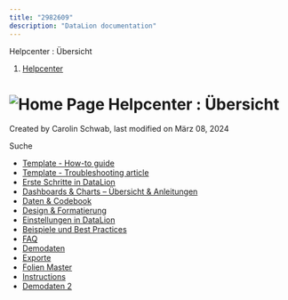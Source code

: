 ```yaml
---
title: "2982609"
description: "DataLion documentation"
---
```


Helpcenter : Übersicht  

1.  [Helpcenter](index.html)

# ![Home Page](/img/home_page_16.png) Helpcenter : Übersicht

Created by Carolin Schwab, last modified on März 08, 2024

Suche    

-   [Template - How-to guide](Template---How-to-guide_2982621.html)
-   [Template - Troubleshooting article](Template---Troubleshooting-article_2982635.html)
-   [Erste Schritte in DataLion](Erste-Schritte-in-DataLion_3473511.html)
-   [Dashboards & Charts – Übersicht & Anleitungen](3539109.html)
-   [Daten & Codebook](3440667.html)
-   [Design & Formatierung](3407981.html)
-   [Einstellungen in DataLion](Einstellungen-in-DataLion_3539137.html)
-   [Beispiele und Best Practices](Beispiele-und-Best-Practices_3539157.html)
-   [FAQ](FAQ_3539147.html)
-   [Demodaten](Demodaten_8585220.html)
-   [Exporte](Exporte_13467672.html)
-   [Folien Master](Folien-Master_13533224.html)
-   [Instructions](Instructions_85524497.html)
-   [Demodaten 2](Demodaten-2_220790785.html)